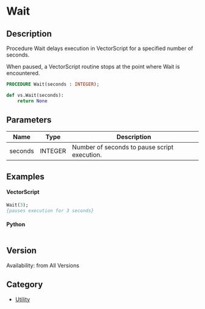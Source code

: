 # Wait

## Description
Procedure Wait delays execution in VectorScript for a specified number of seconds.

When paused, a VectorScript routine stops at the point where Wait is encountered.

```pascal
PROCEDURE Wait(seconds : INTEGER);
```

```python
def vs.Wait(seconds):
    return None
```

## Parameters
|Name|Type|Description|
|---|---|---|
|seconds|INTEGER|Number of seconds to pause script execution.|

## Examples
#### VectorScript ####
```pascal
Wait(3);
{pauses execution for 3 seconds}
```
#### Python ####
```python

```

## Version
Availability: from All Versions

## Category
* [Utility](../Categories/Utility.md)
